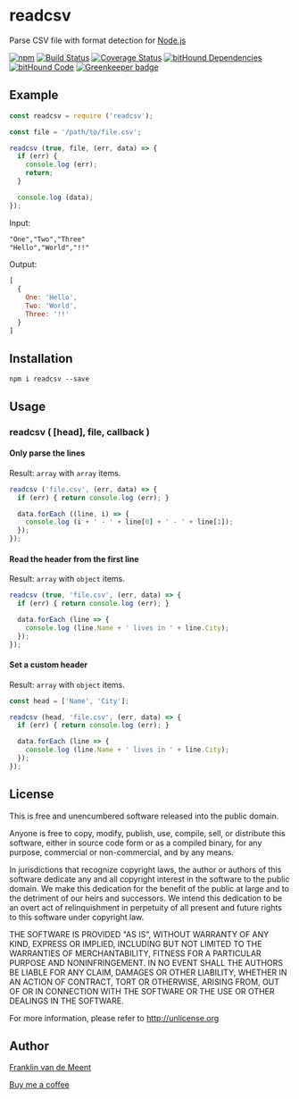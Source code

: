 # readcsv

Parse CSV file with format detection for [Node.js](https://nodejs.org/)

[![npm](https://img.shields.io/npm/v/readcsv.svg?maxAge=3600)](https://github.com/fvdm/nodejs-readcsv/blob/master/CHANGELOG.md)
[![Build Status](https://travis-ci.org/fvdm/nodejs-readcsv.svg?branch=master)](https://travis-ci.org/fvdm/nodejs-readcsv)
[![Coverage Status](https://coveralls.io/repos/github/fvdm/nodejs-readcsv/badge.svg?branch=master)](https://coveralls.io/github/fvdm/nodejs-readcsv?branch=master)
[![bitHound Dependencies](https://www.bithound.io/github/fvdm/nodejs-readcsv/badges/master/dependencies.svg)](https://www.bithound.io/github/fvdm/nodejs-readcsv/master/dependencies/npm)
[![bitHound Code](https://www.bithound.io/github/fvdm/nodejs-readcsv/badges/master/code.svg)](https://www.bithound.io/github/fvdm/nodejs-readcsv/master/files)
[![Greenkeeper badge](https://badges.greenkeeper.io/fvdm/nodejs-readcsv.svg)](https://greenkeeper.io/)


## Example

```js
const readcsv = require ('readcsv');

const file = '/path/to/file.csv';

readcsv (true, file, (err, data) => {
  if (err) {
    console.log (err);
    return;
  }

  console.log (data);
});
```

Input:

```txt
"One","Two","Three"
"Hello","World","!!"
```

Output:

```js
[
  {
    One: 'Hello',
    Two: 'World',
    Three: '!!'
  }
]
```


## Installation

`npm i readcsv --save`


## Usage

### readcsv ( [head], file, callback )


#### Only parse the lines

Result: `array` with `array` items.

```js
readcsv ('file.csv', (err, data) => {
  if (err) { return console.log (err); }

  data.forEach ((line, i) => {
    console.log (i + ' - ' + line[0] + ' - ' + line[1]);
  });
});
```


#### Read the header from the first line

Result: `array` with `object` items.

```js
readcsv (true, 'file.csv', (err, data) => {
  if (err) { return console.log (err); }

  data.forEach (line => {
    console.log (line.Name + ' lives in ' + line.City);
  });
});
```


#### Set a custom header

Result: `array` with `object` items.

```js
const head = ['Name', 'City'];

readcsv (head, 'file.csv', (err, data) => {
  if (err) { return console.log (err); }

  data.forEach (line => {
    console.log (line.Name + ' lives in ' + line.City);
  });
});
```


License
-------

This is free and unencumbered software released into the public domain.

Anyone is free to copy, modify, publish, use, compile, sell, or
distribute this software, either in source code form or as a compiled
binary, for any purpose, commercial or non-commercial, and by any
means.

In jurisdictions that recognize copyright laws, the author or authors
of this software dedicate any and all copyright interest in the
software to the public domain. We make this dedication for the benefit
of the public at large and to the detriment of our heirs and
successors. We intend this dedication to be an overt act of
relinquishment in perpetuity of all present and future rights to this
software under copyright law.

THE SOFTWARE IS PROVIDED "AS IS", WITHOUT WARRANTY OF ANY KIND,
EXPRESS OR IMPLIED, INCLUDING BUT NOT LIMITED TO THE WARRANTIES OF
MERCHANTABILITY, FITNESS FOR A PARTICULAR PURPOSE AND NONINFRINGEMENT.
IN NO EVENT SHALL THE AUTHORS BE LIABLE FOR ANY CLAIM, DAMAGES OR
OTHER LIABILITY, WHETHER IN AN ACTION OF CONTRACT, TORT OR OTHERWISE,
ARISING FROM, OUT OF OR IN CONNECTION WITH THE SOFTWARE OR THE USE OR
OTHER DEALINGS IN THE SOFTWARE.

For more information, please refer to <http://unlicense.org>


Author
------

[Franklin van de Meent](https://frankl.in)

[Buy me a coffee](https://ko-fi.com/franklin)
